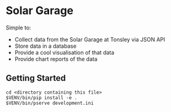 Solar Garage
============

Simple to:

- Collect data from the Solar Garage at Tonsley via JSON API
- Store data in a database
- Provide a cool visualisation of that data
- Provide chart reports of the data



Getting Started
---------------

```
cd <directory containing this file>
$VENV/bin/pip install -e .
$VENV/bin/pserve development.ini
```


